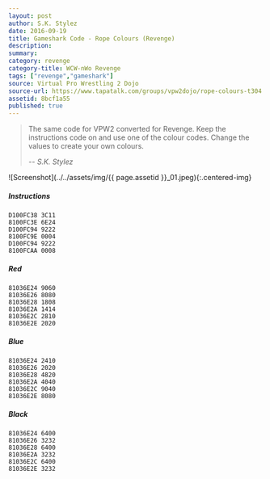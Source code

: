 ```yaml
---
layout: post
author: S.K. Stylez
date: 2016-09-19
title: Gameshark Code - Rope Colours (Revenge)
description:
summary:
category: revenge
category-title: WCW-nWo Revenge
tags: ["revenge","gameshark"]
source: Virtual Pro Wrestling 2 Dojo
source-url: https://www.tapatalk.com/groups/vpw2dojo/rope-colours-t304.html
assetid: 8bcf1a55
published: true
---
```


> The same code for VPW2 converted for Revenge. Keep the instructions code on and use one of the colour codes. Change the values to create your own colours.
>
> -- <cite>S.K. Stylez</cite>

![Screenshot](../../assets/img/{{ page.assetid }}_01.jpeg){:.centered-img}

##### Instructions

    D100FC38 3C11
    8100FC3E 6E24
    D100FC94 9222
    8100FC9E 0004
    D100FC94 9222
    8100FCAA 0008

##### Red

    81036E24 9060
    81036E26 8080
    81036E28 1808
    81036E2A 1414
    81036E2C 2810
    81036E2E 2020

##### Blue

    81036E24 2410
    81036E26 2020
    81036E28 4820
    81036E2A 4040
    81036E2C 9040
    81036E2E 8080

##### Black

    81036E24 6400
    81036E26 3232
    81036E28 6400
    81036E2A 3232
    81036E2C 6400
    81036E2E 3232
